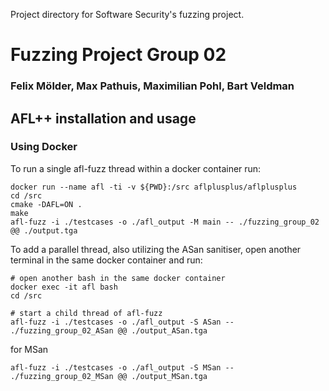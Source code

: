 Project directory for Software Security's fuzzing project.

# Fuzzing Project Group 02 
### Felix Mölder, Max Pathuis, Maximilian Pohl, Bart Veldman


## AFL++ installation and usage
### Using Docker
To run a single afl-fuzz thread within a docker container run:
```shell
docker run --name afl -ti -v ${PWD}:/src aflplusplus/aflplusplus
cd /src
cmake -DAFL=ON .
make
afl-fuzz -i ./testcases -o ./afl_output -M main -- ./fuzzing_group_02 @@ ./output.tga
```

To add a parallel thread, also utilizing the ASan sanitiser, open another terminal in the same docker container and run:
```shell
# open another bash in the same docker container
docker exec -it afl bash
cd /src

# start a child thread of afl-fuzz
afl-fuzz -i ./testcases -o ./afl_output -S ASan -- ./fuzzing_group_02_ASan @@ ./output_ASan.tga
```

for MSan
```shell
afl-fuzz -i ./testcases -o ./afl_output -S MSan -- ./fuzzing_group_02_MSan @@ ./output_MSan.tga
```